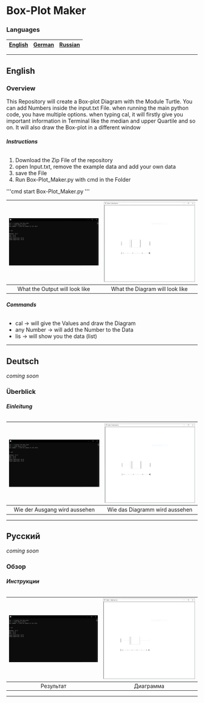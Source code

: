 # Box-Plot Maker

### **Languages**

| [English](#English) | [German](#Deutsch) | [Russian](#Русский) |
|---------------------|--------------------|---------------------|

---

## **English**

### **Overview**

This Repository will create a Box-plot Diagram with the Module Turtle.
You can add Numbers inside the input.txt File.
when running the main python code, you have multiple options.
when typing cal, it will firstly give you important information in Terminal like the median
and upper Quartile and so on. It will also draw the Box-plot in a different window

###### **Instructions**

1. Download the Zip File of the repository
2. open Input.txt, remove the example data and add your own data
3. save the File
4. Run Box-Plot_Maker.py with cmd in the Folder

'''cmd
start Box-Plot_Maker.py
'''


|![Terminal](Pictures/terminal.png)|![Diagram](Pictures/window.png)|
|:--:                              |:--:                           |
|What the Output will look like    |What the Diagram will look like|

###### **Commands**

- cal -> will give the Values and draw the Diagram
- any Number -> will add the Number to the Data
- lis -> will show you the data \(list\)

---

## **Deutsch**

*coming soon*

### **Überblick**

###### **Einleitung**

|![Terminal](Pictures/terminal.png)|![Diagram](Pictures/window.png)|
|:--:                              |:--:                           |
|Wie der Ausgang wird aussehen     |Wie das Diagramm wird aussehen |

---

## **Русский**

*coming soon*

### **Обзор**

###### **Инструкции**

|![Terminal](Pictures/terminal.png)|![Diagram](Pictures/window.png)|
|:--:                              |:--:                           |
|Результат                         |Диаграмма                      |

---
